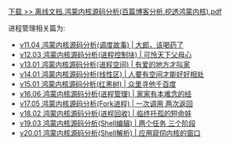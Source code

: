 
[下载 >> 离线文档.鸿蒙内核源码分析(百篇博客分析.挖透鸿蒙内核).pdf](https://weharmonyos.oss-cn-hangzhou.aliyuncs.com/resources/pdf/鸿蒙内核源码分析(百篇博客分析.挖透鸿蒙内核).zip)

进程管理相关篇为: 

* [v11.04 鸿蒙内核源码分析(调度故事) | 大郎，该喝药了](/blog/11.md)
* [v12.03 鸿蒙内核源码分析(进程控制块) | 可怜天下父母心](/blog/12.md)
* [v13.01 鸿蒙内核源码分析(进程空间) | 有爱的地方才叫家 ](/blog/13.md)
* [v14.01 鸿蒙内核源码分析(线性区) | 人要有空间才能好好相处](/blog/14.md)
* [v15.01 鸿蒙内核源码分析(红黑树) | 众里寻他千百度 ](/blog/15.md)
* [v16.06 鸿蒙内核源码分析(进程管理) | 家家有本难念的经](/blog/16.md)
* [v17.05 鸿蒙内核源码分析(Fork进程) | 一次调用 两次返回](/blog/17.md)
* [v18.02 鸿蒙内核源码分析(进程回收) | 临终托孤的短命娃](/blog/18.md)
* [v19.03 鸿蒙内核源码分析(Shell编辑) | 两个任务 三个阶段](/blog/19.md)
* [v20.01 鸿蒙内核源码分析(Shell解析) | 应用窥伺内核的窗口](/blog/20.md)
